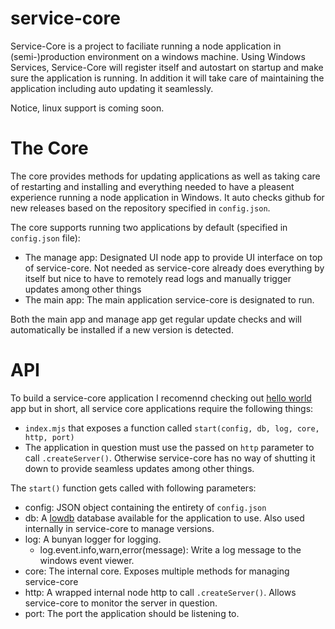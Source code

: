 # service-core
Service-Core is a project to faciliate running a node application in (semi-)production environment on a windows machine. Using Windows Services, Service-Core will register itself and autostart on startup and make sure the application is running. In addition it will take care of maintaining the application including auto updating it seamlessly.

Notice, linux support is coming soon.

# The Core
The core provides methods for updating applications as well as taking care of restarting and installing and everything needed to have a pleasent experience running a node application in Windows. It auto checks github for new releases based on the repository specified in `config.json`.

The core supports running two applications by default (specified in `config.json` file):
 * The manage app: Designated UI node app to provide UI interface on top of service-core. Not needed as service-core already does everything by itself but nice to have to remotely read logs and manually trigger updates among other things 
 * The main app: The main application service-core is designated to run.
 
 Both the main app and manage app get regular update checks and will automatically be installed if a new version is detected.
 
# API

To build a service-core application I recomennd checking out [hello world](https://github.com/thething/sc-helloworld) app but in short, all service core applications require the following things:

* `index.mjs` that exposes a function called `start(config, db, log, core, http, port)`
* The application in question must use the passed on `http` parameter to call `.createServer()`. Otherwise service-core has no way of shutting it down to provide seamless updates among other things.

The `start()` function gets called with following parameters:
 * config: JSON object containing the entirety of `config.json`
 * db: A [lowdb](https://github.com/typicode/lowdb) database available for the application to use. Also used internally in service-core to manage versions.
 * log: A bunyan logger for logging.
   * log.event.info,warn,error(message): Write a log message to the windows event viewer.
 * core: The internal core. Exposes multiple methods for managing service-core
 * http: A wrapped internal node http to call `.createServer()`. Allows service-core to monitor the server in question.
 * port: The port the application should be listening to.
